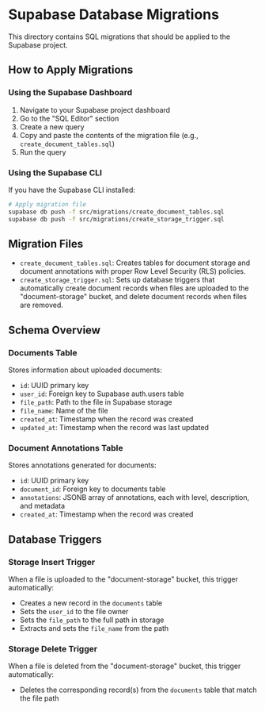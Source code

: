# Supabase Database Migrations

This directory contains SQL migrations that should be applied to the Supabase project.

## How to Apply Migrations

### Using the Supabase Dashboard

1. Navigate to your Supabase project dashboard
2. Go to the "SQL Editor" section
3. Create a new query
4. Copy and paste the contents of the migration file (e.g., `create_document_tables.sql`)
5. Run the query

### Using the Supabase CLI

If you have the Supabase CLI installed:

```bash
# Apply migration file
supabase db push -f src/migrations/create_document_tables.sql
supabase db push -f src/migrations/create_storage_trigger.sql
```

## Migration Files

- `create_document_tables.sql`: Creates tables for document storage and document annotations with proper Row Level Security (RLS) policies.
- `create_storage_trigger.sql`: Sets up database triggers that automatically create document records when files are uploaded to the "document-storage" bucket, and delete document records when files are removed.

## Schema Overview

### Documents Table

Stores information about uploaded documents:

- `id`: UUID primary key
- `user_id`: Foreign key to Supabase auth.users table
- `file_path`: Path to the file in Supabase storage
- `file_name`: Name of the file
- `created_at`: Timestamp when the record was created
- `updated_at`: Timestamp when the record was last updated

### Document Annotations Table

Stores annotations generated for documents:

- `id`: UUID primary key
- `document_id`: Foreign key to documents table
- `annotations`: JSONB array of annotations, each with level, description, and metadata
- `created_at`: Timestamp when the record was created

## Database Triggers

### Storage Insert Trigger

When a file is uploaded to the "document-storage" bucket, this trigger automatically:
- Creates a new record in the `documents` table
- Sets the `user_id` to the file owner
- Sets the `file_path` to the full path in storage
- Extracts and sets the `file_name` from the path

### Storage Delete Trigger

When a file is deleted from the "document-storage" bucket, this trigger automatically:
- Deletes the corresponding record(s) from the `documents` table that match the file path 